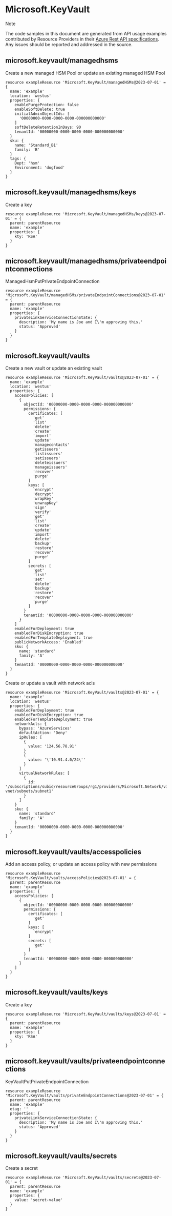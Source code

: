 # Microsoft.KeyVault
  
> [!NOTE]
> The code samples in this document are generated from API usage examples contributed by Resource Providers in their [Azure Rest API specifications](https://github.com/Azure/azure-rest-api-specs). Any issues should be reported and addressed in the source.


## microsoft.keyvault/managedhsms

Create a new managed HSM Pool or update an existing managed HSM Pool
```bicep
resource exampleResource 'Microsoft.KeyVault/managedHSMs@2023-07-01' = {
  name: 'example'
  location: 'westus'
  properties: {
    enablePurgeProtection: false
    enableSoftDelete: true
    initialAdminObjectIds: [
      '00000000-0000-0000-0000-000000000000'
    ]
    softDeleteRetentionInDays: 90
    tenantId: '00000000-0000-0000-0000-000000000000'
  }
  sku: {
    name: 'Standard_B1'
    family: 'B'
  }
  tags: {
    Dept: 'hsm'
    Environment: 'dogfood'
  }
}
```

## microsoft.keyvault/managedhsms/keys

Create a key
```bicep
resource exampleResource 'Microsoft.KeyVault/managedHSMs/keys@2023-07-01' = {
  parent: parentResource 
  name: 'example'
  properties: {
    kty: 'RSA'
  }
}
```

## microsoft.keyvault/managedhsms/privateendpointconnections

ManagedHsmPutPrivateEndpointConnection
```bicep
resource exampleResource 'Microsoft.KeyVault/managedHSMs/privateEndpointConnections@2023-07-01' = {
  parent: parentResource 
  name: 'example'
  properties: {
    privateLinkServiceConnectionState: {
      description: 'My name is Joe and I\'m approving this.'
      status: 'Approved'
    }
  }
}
```

## microsoft.keyvault/vaults

Create a new vault or update an existing vault
```bicep
resource exampleResource 'Microsoft.KeyVault/vaults@2023-07-01' = {
  name: 'example'
  location: 'westus'
  properties: {
    accessPolicies: [
      {
        objectId: '00000000-0000-0000-0000-000000000000'
        permissions: {
          certificates: [
            'get'
            'list'
            'delete'
            'create'
            'import'
            'update'
            'managecontacts'
            'getissuers'
            'listissuers'
            'setissuers'
            'deleteissuers'
            'manageissuers'
            'recover'
            'purge'
          ]
          keys: [
            'encrypt'
            'decrypt'
            'wrapKey'
            'unwrapKey'
            'sign'
            'verify'
            'get'
            'list'
            'create'
            'update'
            'import'
            'delete'
            'backup'
            'restore'
            'recover'
            'purge'
          ]
          secrets: [
            'get'
            'list'
            'set'
            'delete'
            'backup'
            'restore'
            'recover'
            'purge'
          ]
        }
        tenantId: '00000000-0000-0000-0000-000000000000'
      }
    ]
    enabledForDeployment: true
    enabledForDiskEncryption: true
    enabledForTemplateDeployment: true
    publicNetworkAccess: 'Enabled'
    sku: {
      name: 'standard'
      family: 'A'
    }
    tenantId: '00000000-0000-0000-0000-000000000000'
  }
}
```

Create or update a vault with network acls
```bicep
resource exampleResource 'Microsoft.KeyVault/vaults@2023-07-01' = {
  name: 'example'
  location: 'westus'
  properties: {
    enabledForDeployment: true
    enabledForDiskEncryption: true
    enabledForTemplateDeployment: true
    networkAcls: {
      bypass: 'AzureServices'
      defaultAction: 'Deny'
      ipRules: [
        {
          value: '124.56.78.91'
        }
        {
          value: '\'10.91.4.0/24\''
        }
      ]
      virtualNetworkRules: [
        {
          id: '/subscriptions/subid/resourceGroups/rg1/providers/Microsoft.Network/virtualNetworks/test-vnet/subnets/subnet1'
        }
      ]
    }
    sku: {
      name: 'standard'
      family: 'A'
    }
    tenantId: '00000000-0000-0000-0000-000000000000'
  }
}
```

## microsoft.keyvault/vaults/accesspolicies

Add an access policy, or update an access policy with new permissions
```bicep
resource exampleResource 'Microsoft.KeyVault/vaults/accessPolicies@2023-07-01' = {
  parent: parentResource 
  name: 'example'
  properties: {
    accessPolicies: [
      {
        objectId: '00000000-0000-0000-0000-000000000000'
        permissions: {
          certificates: [
            'get'
          ]
          keys: [
            'encrypt'
          ]
          secrets: [
            'get'
          ]
        }
        tenantId: '00000000-0000-0000-0000-000000000000'
      }
    ]
  }
}
```

## microsoft.keyvault/vaults/keys

Create a key
```bicep
resource exampleResource 'Microsoft.KeyVault/vaults/keys@2023-07-01' = {
  parent: parentResource 
  name: 'example'
  properties: {
    kty: 'RSA'
  }
}
```

## microsoft.keyvault/vaults/privateendpointconnections

KeyVaultPutPrivateEndpointConnection
```bicep
resource exampleResource 'Microsoft.KeyVault/vaults/privateEndpointConnections@2023-07-01' = {
  parent: parentResource 
  name: 'example'
  etag: ''
  properties: {
    privateLinkServiceConnectionState: {
      description: 'My name is Joe and I\'m approving this.'
      status: 'Approved'
    }
  }
}
```

## microsoft.keyvault/vaults/secrets

Create a secret
```bicep
resource exampleResource 'Microsoft.KeyVault/vaults/secrets@2023-07-01' = {
  parent: parentResource 
  name: 'example'
  properties: {
    value: 'secret-value'
  }
}
```
